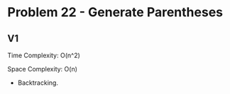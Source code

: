 # Problem 22 - Generate Parentheses

## V1

Time Complexity: O(n^2)

Space Complexity: O(n)

- Backtracking.
